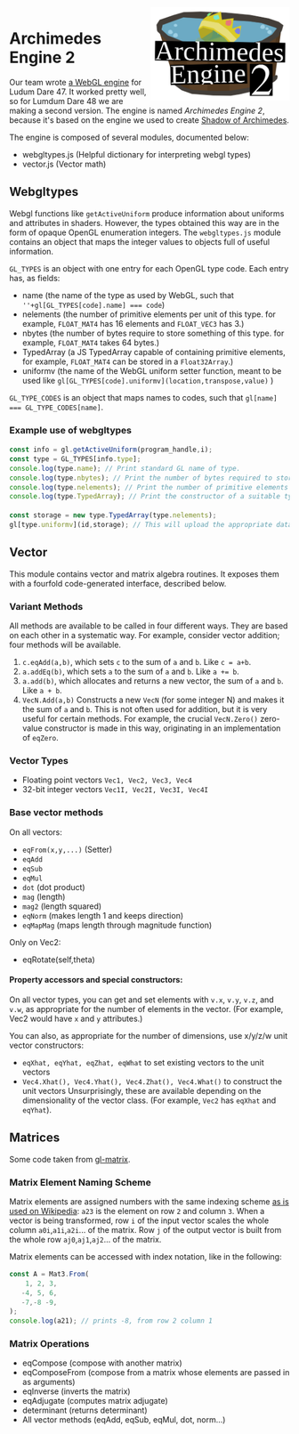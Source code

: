 <img src="https://raw.githubusercontent.com/Atomotron/archimedes2/master/logo.svg" alt="AE2 logo" width="250" align="right">

# Archimedes Engine 2

Our team wrote [a WebGL engine](https://github.com/Atomotron/ld47-prep) for Ludum Dare 47. It worked pretty well, so for Lumdum Dare 48 we are making a second version. The engine is named *Archimedes Engine 2*, because it's based on the engine we used to create [Shadow of Archimedes](https://github.com/Atomotron/shadow-of-archimedes).

The engine is composed of several modules, documented below:
- webgltypes.js (Helpful dictionary for interpreting webgl types)
- vector.js (Vector math)

## Webgltypes

Webgl functions like `getActiveUniform` produce information about uniforms and attributes in shaders. However, the types obtained this way are in the form of opaque OpenGL enumeration integers. The `webgltypes.js` module contains an object that maps the integer values to objects full of useful information.

`GL_TYPES` is an object with one entry for each OpenGL type code.
 Each entry has, as fields:
 - name       (the name of the type as used by WebGL, such that `''+gl[GL_TYPES[code].name] === code`)
 - nelements  (the number of primitive elements per unit of this type. for example, `FLOAT_MAT4` has 16 elements and `FLOAT_VEC3` has 3.)
 - nbytes     (the number of bytes require to store something of this type. for example, `FLOAT_MAT4` takes 64 bytes.)
 - TypedArray (a JS TypedArray capable of containing primitive elements, for example, `FLOAT_MAT4` can be stored in a `Float32Array`.)
 - uniformv   (the name of the WebGL uniform setter function, meant to be used like `gl[GL_TYPES[code].uniformv](location,transpose,value)` )

`GL_TYPE_CODES` is an object that maps names to codes, such that `gl[name] === GL_TYPE_CODES[name]`.

### Example use of webgltypes
```javascript
const info = gl.getActiveUniform(program_handle,i);
const type = GL_TYPES[info.type];
console.log(type.name); // Print standard GL name of type.
console.log(type.nbytes); // Print the number of bytes required to store one
console.log(type.nelements); // Print the number of primitive elements per type.
console.log(type.TypedArray); // Print the constructor of a suitable typed array 

const storage = new type.TypedArray(type.nelements);
gl[type.uniformv](id,storage); // This will upload the appropriate data.
```

## Vector

This module contains vector and matrix algebra routines. It exposes them with a fourfold code-generated interface, described below.

### Variant Methods
All methods are available to be called in four different ways. They are based on each other in a systematic way. For example, consider vector addition; four methods will be available.
1. `c.eqAdd(a,b)`, which sets `c` to the sum of `a` and `b`. Like `c = a+b`.
2. `a.addEq(b)`, which sets `a` to the sum of `a` and `b`. Like `a += b`.
3. `a.add(b)`, which allocates and returns a new vector, the sum of `a` and `b`. Like `a + b`.
4. `VecN.Add(a,b)` Constructs a new `VecN` (for some integer N) and makes it the sum of `a` and `b`. This is not often used for addition, but it is very useful for certain methods. For example, the crucial `VecN.Zero()` zero-value constructor is made in this way, originating in an implementation of `eqZero`.

### Vector Types
- Floating point vectors `Vec1, Vec2, Vec3, Vec4`
- 32-bit integer vectors `Vec1I, Vec2I, Vec3I, Vec4I`

### Base vector methods
On all vectors:
- `eqFrom(x,y,...)` (Setter)
- `eqAdd`
- `eqSub`
- `eqMul`
- `dot` (dot product)
- `mag` (length)
- `mag2` (length squared)
- `eqNorm` (makes length 1 and keeps direction)
- `eqMapMag` (maps length through magnitude function)

Only on Vec2:
- eqRotate(self,theta)

#### Property accessors and special constructors:
On all vector types, you can get and set elements with `v.x`, `v.y`, `v.z`, and `v.w`, as appropriate for the number of elements in the vector. (For example, Vec2 would have `x` and `y` attributes.)

You can also, as appropriate for the number of dimensions, use x/y/z/w unit vector constructors:
- `eqXhat, eqYhat, eqZhat, eqWhat` to set existing vectors to the unit vectors
- `Vec4.Xhat(), Vec4.Yhat(), Vec4.Zhat(), Vec4.What()` to construct the unit vectors
Unsurprisingly, these are available depending on the dimensionality of the vector class. (For example, `Vec2` has `eqXhat` and `eqYhat`).

## Matrices
Some code taken from [gl-matrix](https://github.com/toji/gl-matrix).

### Matrix Element Naming Scheme

Matrix elements are assigned numbers with the same indexing scheme [as is used on Wikipedia](https://en.wikipedia.org/wiki/Matrix_(mathematics)): `a23` is the element on row `2` and column `3`. When a vector is being transformed, row `i` of the input vector scales the whole column `a0i`,`a1i`,`a2i`... of the matrix. Row `j` of the output vector is built from the whole row `aj0`,`aj1`,`aj2`... of the matrix.

Matrix elements can be accessed with index notation, like in the following:
```javascript
const A = Mat3.From(
    1, 2, 3,
   -4, 5, 6,
   -7,-8 -9,
);
console.log(a21); // prints -8, from row 2 column 1
```

### Matrix Operations
- eqCompose (compose with another matrix)
- eqComposeFrom (compose from a matrix whose elements are passed in as arguments)
- eqInverse (inverts the matrix)
- eqAdjugate (computes matrix adjugate)
- determinant (returns determinant)
- All vector methods (eqAdd, eqSub, eqMul, dot, norm...)
